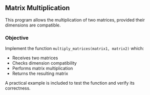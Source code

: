 ## Matrix Multiplication

This program allows the multiplication of two matrices, provided their dimensions are compatible.

### Objective

Implement the function `multiply_matrices(matrix1, matrix2)` which:

* Receives two matrices
* Checks dimension compatibility
* Performs matrix multiplication
* Returns the resulting matrix

A practical example is included to test the function and verify its correctness.

